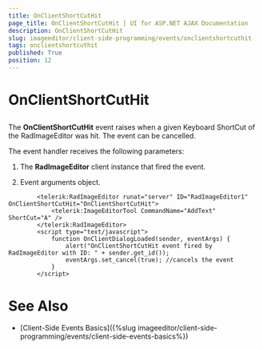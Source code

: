 ```yaml
---
title: OnClientShortCutHit
page_title: OnClientShortCutHit | UI for ASP.NET AJAX Documentation
description: OnClientShortCutHit
slug: imageeditor/client-side-programming/events/onclientshortcuthit
tags: onclientshortcuthit
published: True
position: 12
---
```


# OnClientShortCutHit



## 

The __OnClientShortCutHit__ event raises when a given Keyboard ShortCut of the RadImageEditor was hit. The event can be cancelled.

The event handler receives the following parameters:

1. The __RadImageEditor__ client instance that fired the event.

1. Event arguments object.

````ASPNET
		<telerik:RadImageEditor runat="server" ID="RadImageEditor1" OnClientShortCutHit="OnClientShortCutHit">
			<telerik:ImageEditorTool CommandName="AddText" ShortCut="A" />
		</telerik:RadImageEditor>
		<script type="text/javascript">
			function OnClientDialogLoaded(sender, eventArgs) {
				alert("OnClientShortCutHit event fired by RadImageEditor with ID: " + sender.get_id());
				eventArgs.set_cancel(true); //cancels the event
			}
		</script>
````



# See Also

 * [Client-Side Events Basics]({%slug imageeditor/client-side-programming/events/client-side-events-basics%})
